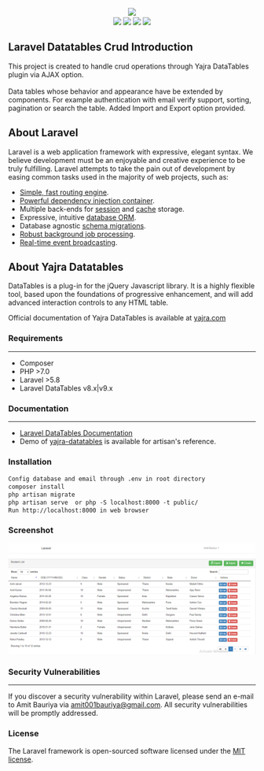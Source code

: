 <p align="center"><img src="https://laravel.com/assets/img/components/logo-laravel.svg"><br>
<img src="https://img.shields.io/badge/laravel-5.8-orange.svg"> <img src="https://img.shields.io/badge/yajra-9.x-blueviolet.svg"> <img src="https://img.shields.io/badge/license-MIT-blue.svg"> <img src="https://img.shields.io/badge/build-passing-green.svg"></p>

## Laravel Datatables Crud Introduction

<p>This project is created to handle crud operations through Yajra DataTables plugin via AJAX option.<br><br>
Data tables whose behavior and appearance have be extended by components. For example authentication with email verify support, sorting, pagination or search the table. Added Import and Export option provided. </p>

## About Laravel

Laravel is a web application framework with expressive, elegant syntax. We believe development must be an enjoyable and creative experience to be truly fulfilling. Laravel attempts to take the pain out of development by easing common tasks used in the majority of web projects, such as:

- [Simple, fast routing engine](https://laravel.com/docs/routing).
- [Powerful dependency injection container](https://laravel.com/docs/container).
- Multiple back-ends for [session](https://laravel.com/docs/session) and [cache](https://laravel.com/docs/cache) storage.
- Expressive, intuitive [database ORM](https://laravel.com/docs/eloquent).
- Database agnostic [schema migrations](https://laravel.com/docs/migrations).
- [Robust background job processing](https://laravel.com/docs/queues).
- [Real-time event broadcasting](https://laravel.com/docs/broadcasting).

## About Yajra Datatables


DataTables is a plug-in for the jQuery Javascript library. It is a highly flexible tool, based upon the foundations of progressive enhancement, and will add advanced interaction controls to any HTML table.

Official documentation of Yajra DataTables is available at [yajra.com](http://yajrabox.com/docs/laravel-datatables)

### Requirements

------------

- Composer
- PHP >7.0
- Laravel >5.8
- Laravel DataTables v8.x|v9.x

### Documentation

------------

- [Laravel DataTables Documentation](http://yajrabox.com/docs/laravel-datatables)
- Demo of [yajra-datatables](http://datatables.yajrabox.com/) is available for artisan's reference.

### Installation

	Config database and email through .env in root directory
	composer install
    php artisan migrate
    php artisan serve  or php -S localhost:8000 -t public/
	Run http://localhost:8000 in web browser

### Screenshot
[![Screenshot](https://github.com/amitbauriya/laravel-datatables-crud/blob/master/screenshot.png?raw=true "Screenshot")](https://github.com/amitbauriya/laravel-datatables-crud/blob/master/screenshot.png?raw=true "Screenshot")

### Security Vulnerabilities

------------



If you discover a security vulnerability within Laravel, please send an e-mail to Amit Bauriya via [amit001bauriya@gmail.com](mailto:amit001bauriya@gmail.com). All security vulnerabilities will be promptly addressed.

### License

The Laravel framework is open-sourced software licensed under the [MIT license](https://opensource.org/licenses/MIT).
